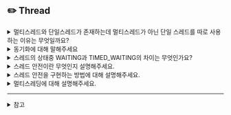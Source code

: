 ## ✏️ Thread


<details>
  <summary>멀티스레드와 단일스레드가 존재하는데 멀티스레드가 아닌 단일 스레드를 따로 사용하는 이유는 무엇일까요?</summary> 
  
  멀티 스레드는 동시에 여러개의 스레드가 실행되기 때문에 스레드 간의 경쟁으로 인해 자원 공유 및 동기화 문제가 발생할 수 있습니다.

  단일 스레드 같은 경우 작업을 순차적으로 처리하기 때문에 자원 공유와 동기화 문제를 방지할 수 있다는 장점이 있습니다. 또한 단일 스레드의 실행 순서는 예층 가능하다는 점이 있기 때문에 상황에 따라 선택하는 게 달라질 수 있습니다.
</details>

<details>
  <summary>동기화에 대해 말해주세요</summary> 

  다수의 스레드가 같은 자원을 공유하게 될 경우, 기존 스레드 내 함수가 작업을 끝내기도 전에 다른 스레드에서 접근해서 자원을 바꿔버리면서 에러가 발생할 수 있습니다.

  작업을 끝내기 전까지 다른 스레드가 접근하는 것을 막기 위해서는 동기화(synchronized)라는 키워드를 작성할 수 있습니다.
  
  synchronized는 특정 메서드나 블록을 하나의 스레드만 접근할 수 있도록 잠금을 거는 기능을 합니다.

</details>

<details>
  <summary>스레드의 상태중 WAITING과 TIMED_WAITING의 차이는 무엇인가요?</summary> 
  
  - Thread.Sate WAITING
    
    스레드가 대기중인 상태. 대기상태 일 때는 다른 스레드가 작업을 완료하기를 기다리는 상태
    
  - Thread.State TIMED_WAITING
      
      스레드가 정해진 시간동안 대기하는 상태
    
</details>

<details>
  <summary>스레드 안전이란 무엇인지 설명해주세요.</summary> 

  스레드 안전이란 다중 스레드 환경에서 프로그램이 실행될 때, 어떤 함수나 변수 또는 객체가 여러 스레드로부터 동시에 접근이 이루어져도 프로그램의 실행에 문제가 없음을 의미합니다.

  즉, 하나의 함수가 다른 스레드로부터 호출되어 실행중일 때, 다른 스레드가 그 함수를 호출하여 동시에 실행되더라도 각 스레드에서 함수의 수행 결과가 옳바르게 나오는 것을 의미합니다.
</details>

<details>
  <summary>스레드 안전을 구현하는 방법에 대해 설명해주세요.</summary> 

  방법으로 크게 재진입성, 상호 배제, 스레드 지역 저장소, 원자 연산이 있습니다.

  재진입성: 스레드가 동일한 스레드, 다른 스레드에 의해 실행되어도 원래 실행을 올바르게 완료할 수 있도록 코드를 작성합니다.
  
  상호 배제: 공유 자원을 꼭 사용해야 할 경우 해당 자원에 대한 접근을 락으로 통제합니다.
  
  스레드 지역 저장소: 공유 자원의 사용을 최대한 줄여 각각의 스레드에서만 접근 가능한 저장소들을 사용함으로써 동시 접근을 막습니다.
  
  - TLS는 쓰레드가 각각 가지고 있는 저장소이다.
  - 이 곳에 저장되는 값들은 전역변수 이지만, 한 쓰레드 내에서만 유효한 전역 변수이다. 이러한 면에서 Stack과는 차이가 있다.
  - 공유하는 영역인 Heap, 데이터 영역의 값을 사용 할 만큼 큼직하게 잘라서 TLS로 가져온다. 이 과정만 하기 때문에 부하가 크지는 않을 것이다. 이렇게 공유영역에서 가져온 값을 TLS로 옮기면 그 이후에 mutex를 차지하기 위한 경합이 일어나지 않을 것이다.
  
  원자 연산: 공유 자원에 접근할 때 원자 연산을 이용하거나 '원자적'으로 정의된 접근 방법을 사용함으로써 상호 배제를 구현할 수 있습니다. 원자적 연산이란 중단되지 않는 연산을 의미하며 스레드가 절대 간섭할 수 없음이 보장됩니다.
</details>

<details>
  <summary>멀티스레딩에 대해 설명해주세요.</summary> 

  하나의 프로세스 안에서 여러 개의 스레드가 동시에 실행되는 것을 말합니다. 각각의 스레드는 독립적인 작업을 처리하지만, 같은 메모리 공간을 공유하기 때문에 서로 간에 데이터를 주고받을 수 있습니다. 이 방식은 프로그램이 병렬로 여러 작업을 처리할 수 있게 해주어 응답성을 높이고, 성능을 향상시킬 수 있습니다.

  멀티스레딩은 운영체제와 하드웨어(CPU)의 도움을 받아 동작합니다. CPU는 여러 스레드를 번갈아가며 실행하며, 이를 통해 멀티스레딩이 실현됩니다. 운영체제는 스케줄링을 통해 어떤 스레드를 먼저 실행할지 결정하며, 각 스레드에 CPU 시간을 할당합니다.
</details>

----

<details>
  <summary>참고</summary>
</details>
